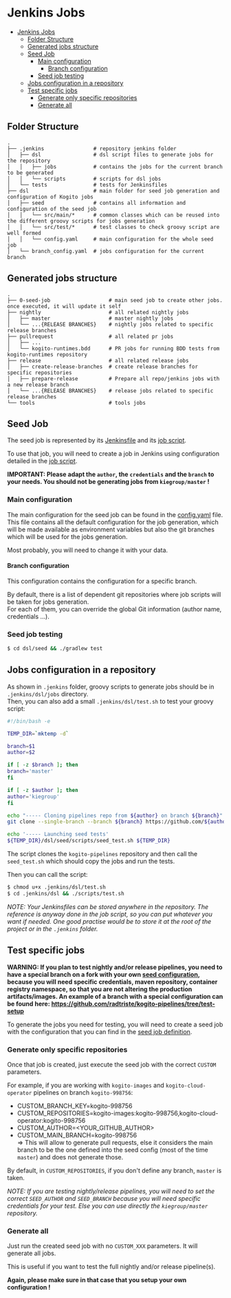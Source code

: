 # Jenkins Jobs

* [Jenkins Jobs](#jenkins-jobs)
  * [Folder Structure](#folder-structure)
  * [Generated jobs structure](#generated-jobs-structure)
  * [Seed Job](#seed-job)
    * [Main configuration](#main-configuration)
      * [Branch configuration](#branch-configuration)
    * [Seed job testing](#seed-job-testing)
  * [Jobs configuration in a repository](#jobs-configuration-in-a-repository)
  * [Test specific jobs](#test-specific-jobs)
    * [Generate only specific repositories](#generate-only-specific-repositories)
    * [Generate all](#generate-all)

## Folder Structure

    .
    ├── .jenkins                # repository jenkins folder
    │   ├── dsl                 # dsl script files to generate jobs for the repository
    │   │   ├── jobs            # contains the jobs for the current branch to be generated
    │   │   └── scripts         # scripts for dsl jobs
    │   └── tests               # tests for Jenkinsfiles
    ├── dsl                     # main folder for seed job generation and configuration of Kogito jobs
    │   ├── seed                # contains all information and configuration of the seed job
    │   │   └── src/main/*      # common classes which can be reused into the different groovy scripts for jobs generation
    │   │   └── src/test/*      # test classes to check groovy script are well formed
    │   │   └── config.yaml     # main configuration for the whole seed job
    │   └── branch_config.yaml  # jobs configuration for the current branch

## Generated jobs structure

    .
    ├── 0-seed-job                   # main seed job to create other jobs. once executed, it will update it self
    ├── nightly                      # all related nightly jobs
    │   ├── master                   # master nightly jobs
    │   └── ...{RELEASE BRANCHES}    # nightly jobs related to specific release branches
    ├── pullrequest                  # all related pr jobs
    │   ├── ...
    │   └── kogito-runtimes.bdd      # PR jobs for running BDD tests from kogito-runtimes repository
    ├── release                      # all related release jobs
    │   ├── create-release-branches  # create release branches for specific repositories
    │   ├── prepare-release          # Prepare all repo/jenkins jobs with a new release branch
    │   └── ...{RELEASE BRANCHES}    # release jobs related to specific release branches
    └── tools                        # tools jobs

## Seed Job

The seed job is represented by its [Jenkinsfile](../seed/../dsl/seed/Jenkinsfile.seed) and its [job script](../dsl/seed/jobs/seed_job.groovy).

To use that job, you will need to create a job in Jenkins using configuration detailed in the [job script](../dsl/seed/jobs/seed_job.groovy).

**IMPORTANT: Please adapt the `author`, the `credentials` and the `branch` to your needs. You should not be generating jobs from `kiegroup/master` !**

### Main configuration

The main configuration for the seed job can be found in the [config.yaml](../dsl/seed/config.yaml) file.  
This file contains all the default configuration for the job generation, which will be made available as environment variables
but also the git branches which will be used for the jobs generation.

Most probably, you will need to change it with your data.

#### Branch configuration

This configuration contains the configuration for a specific branch.

By default, there is a list of dependent git repositories where job scripts will be taken for jobs generation.  
For each of them, you can override the global Git information (author name, credentials ...).

### Seed job testing

```bash
$ cd dsl/seed && ./gradlew test
```

## Jobs configuration in a repository

As shown in `.jenkins` folder, groovy scripts to generate jobs should be in `.jenkins/dsl/jobs` directory.  
Then, you can also add a small `.jenkins/dsl/test.sh` to test your groovy script:

```bash
#!/bin/bash -e

TEMP_DIR=`mktemp -d`

branch=$1
author=$2

if [ -z $branch ]; then
branch='master'
fi

if [ -z $author ]; then
author='kiegroup'
fi

echo "----- Cloning pipelines repo from ${author} on branch ${branch}"
git clone --single-branch --branch ${branch} https://github.com/${author}/kogito-pipelines.git $TEMP_DIR

echo '----- Launching seed tests'
${TEMP_DIR}/dsl/seed/scripts/seed_test.sh ${TEMP_DIR}
```

The script clones the `kogito-pipelines` repository and then call the `seed_test.sh` which should copy the jobs and run the tests.

Then you can call the script:

```bash
$ chmod u+x .jenkins/dsl/test.sh
$ cd .jenkins/dsl && ./scripts/test.sh
```

*NOTE: Your Jenkinsfiles can be stored anywhere in the repository. The reference is anyway done in the job script, so you can put whatever you want if needed. One good practise would be to store it at the root of the project or in the `.jenkins` folder.*

## Test specific jobs

**WARNING: If you plan to test nightly and/or release pipelines, you need to have a special branch on a fork with your own [seed configuration](../dsl/seed/config.yaml), because you will need specific credentials, maven repository, container registry namespace, so that you are not altering the production artifacts/images. An example of a branch with a special configuration can be found here: https://github.com/radtriste/kogito-pipelines/tree/test-setup**

To generate the jobs you need for testing, you will need to create a seed job with the configuration that you can find in the [seed job definition](../dsl/seed/jobs/seed_job.groovy).

### Generate only specific repositories

Once that job is created, just execute the seed job with the correct `CUSTOM` parameters.

For example, if you are working with `kogito-images` and `kogito-cloud-operator` pipelines on branch `kogito-998756`:

* CUSTOM_BRANCH_KEY=kogito-998756
* CUSTOM_REPOSITORIES=kogito-images:kogito-998756,kogito-cloud-operator:kogito-998756
* CUSTOM_AUTHOR=<YOUR_GITHUB_AUTHOR>
* CUSTOM_MAIN_BRANCH=kogito-998756  
  => This will allow to generate pull requests, else it considers the main branch to be the one defined into the seed config (most of the time `master`) and does not generate those.

By default, in `CUSTOM_REPOSITORIES`, if you don't define any branch, `master` is taken.

*NOTE: If you are testing nightly/release pipelines, you will need to set the correct `SEED_AUTHOR` and `SEED_BRANCH` because you will need specific credentials for your test. Else you can use directly the `kiegroup/master` repository.*

### Generate all

Just run the created seed job with no `CUSTOM_XXX` parameters. It will generate all jobs.

This is useful if you want to test the full nightly and/or release pipeline(s).

**Again, please make sure in that case that you setup your own configuration !**
